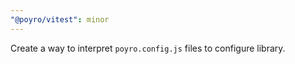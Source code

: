 ```yaml
---
"@poyro/vitest": minor
---
```


Create a way to interpret `poyro.config.js` files to configure library.
